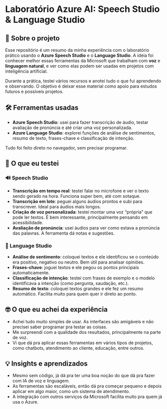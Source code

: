 # Laboratório Azure AI: Speech Studio & Language Studio

## 🎯 Sobre o projeto

Esse repositório é um resumo da minha experiência com o laboratório prático usando o **Azure Speech Studio** e o **Language Studio**. A ideia foi conhecer melhor essas ferramentas da Microsoft que trabalham com **voz** e **linguagem natural**, e ver como elas podem ser usadas em projetos com inteligência artificial.

Durante a prática, testei vários recursos e anotei tudo o que fui aprendendo e observando. O objetivo é deixar esse material como apoio para estudos futuros e possíveis projetos.

## 🛠️ Ferramentas usadas

- **Azure Speech Studio**: usei para fazer transcrição de áudio, testar avaliação de pronúncia e até criar uma voz personalizada.
- **Azure Language Studio**: explorei funções de análise de sentimentos, resumo de texto, frases-chave e classificação de intenção.

Tudo foi feito direto no navegador, sem precisar programar.

## 🧪 O que eu testei

### 🔊 Speech Studio

- **Transcrição em tempo real**: testei falar no microfone e ver o texto sendo gerado na hora. Funciona super bem, até com sotaque.
- **Transcrição em lote**: peguei alguns áudios prontos e subi para transcrever. Ideal para áudios mais longos.
- **Criação de voz personalizada**: testei montar uma voz “própria” que pode ler textos. É bem interessante, principalmente pensando em acessibilidade.
- **Avaliação de pronúncia**: usei áudios para ver como estava a pronúncia das palavras. A ferramenta dá notas e sugestões.

### 🧠 Language Studio

- **Análise de sentimento**: coloquei textos e ele identificou se o conteúdo era positivo, negativo ou neutro. Bem útil para analisar opiniões.
- **Frases-chave**: joguei textos e ele pegou os pontos principais automaticamente.
- **Classificação de intenção**: testei com frases de exemplo e o modelo identificava a intenção (como pergunta, saudação, etc.).
- **Resumo de texto**: coloquei textos grandes e ele fez um resumo automático. Facilita muito para quem quer ir direto ao ponto.

## 🤓 O que eu achei da experiência

- Achei tudo muito simples de usar. As interfaces são amigáveis e não precisei saber programar pra testar as coisas.
- Me surpreendi com a qualidade dos resultados, principalmente na parte de voz.
- Vi que dá pra aplicar essas ferramentas em vários tipos de projetos, como chatbots, atendimento ao cliente, educação, entre outros.

## 💡 Insights e aprendizados

- Mesmo sem código, já dá pra ter uma boa noção do que dá pra fazer com IA de voz e linguagem.
- As ferramentas são escaláveis, então dá pra começar pequeno e depois aplicar em algo maior, como um sistema de atendimento.
- A integração com outros serviços da Microsoft facilita muito pra quem já usa o Azure.
